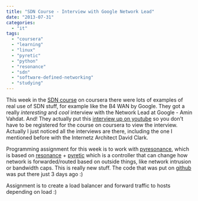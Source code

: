 ```yaml
---
title: "SDN Course - Interview with Google Network Lead"
date: "2013-07-31"
categories: 
  - "it"
tags: 
  - "coursera"
  - "learning"
  - "linux"
  - "pyretic"
  - "python"
  - "resonance"
  - "sdn"
  - "software-defined-networking"
  - "studying"
---
```


This week in the [SDN course](https://www.coursera.org/course/sdn) on coursera there were lots of examples of real use of SDN stuff, for example like the B4 WAN by Google. They got a really _interesting_ and _cool_ interview with the Network Lead at Google - Amin Vahdat. And! They actually put this [interview up on youtube](http://www.youtube.com/watch?v=8I6YevjRFQ0 "http://www.youtube.com/watch?v=8I6YevjRFQ0") so you don't have to be registered for the course on coursera to view the interview. Actually I just noticed all the interviews are there, including the one I mentioned before with the Internetz Architect David Clark.

Programming assignment for this week is to work with [pyresonance](https://github.com/tamannajindal/pyresonance), which is based on [resonance](http://resonance.noise.gatech.edu/ "http://resonance.noise.gatech.edu/") + [pyretic](http://www.frenetic-lang.org/pyretic/) which is a controller that can change how network is forwarded/routed based on outside things, like network intrusion or bandwidth caps. This is really new stuff. The code that was put on [github](https://github.com/Resonance-SDN/pyresonance/wiki "wiki on the github, some more info") was put there just 3 days ago :)

Assignment is to create a load balancer and forward traffic to hosts depending on load :)

